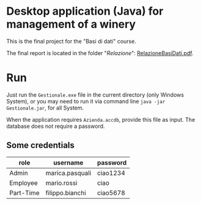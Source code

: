# Desktop application (Java) for management of a winery

This is the final project for the "Basi di dati" course.

The final report is located in the folder "_Relazione_": [RelazioneBasiDati.pdf](/Relazione/RelazioneBasiDati.pdf).


# Run

Just run the `Gestionale.exe` file in the current directory (only Windows System), 
or you may need to run it via command line `java -jar Gestionale.jar`, for all System.

When the application requires `Azienda.accdb`, provide this file as input.
The database does not require a password.


## Some credentials

| role      | username        | password |
------------|-----------------|----------|
| Admin     | marica.pasquali | ciao1234 |  
| Employee  | mario.rossi     | ciao     |  
| Part-Time | filippo.bianchi | ciao5678 |  
